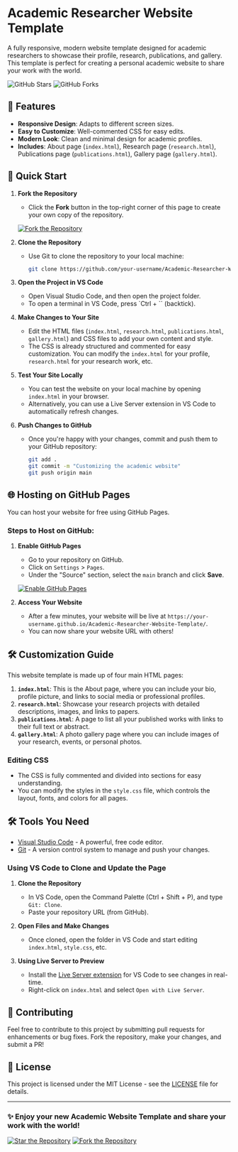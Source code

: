 # Academic Researcher Website Template

A fully responsive, modern website template designed for academic researchers to showcase their profile, research, publications, and gallery. This template is perfect for creating a personal academic website to share your work with the world.

![GitHub Stars](https://img.shields.io/github/stars/username/Academic-Researcher-Website-Template?style=social)
![GitHub Forks](https://img.shields.io/github/forks/username/Academic-Researcher-Website-Template?style=social)

## 🌟 Features
- **Responsive Design**: Adapts to different screen sizes.
- **Easy to Customize**: Well-commented CSS for easy edits.
- **Modern Look**: Clean and minimal design for academic profiles.
- **Includes**: About page (`index.html`), Research page (`research.html`), Publications page (`publications.html`), Gallery page (`gallery.html`).

## 🚀 Quick Start

1. **Fork the Repository**
   - Click the **Fork** button in the top-right corner of this page to create your own copy of the repository.
   
   [![Fork the Repository](https://img.shields.io/badge/Fork%20The%20Repository-blue?style=for-the-badge)](https://github.com/username/Academic-Researcher-Website-Template/fork)

2. **Clone the Repository**
   - Use Git to clone the repository to your local machine:
     ```bash
     git clone https://github.com/your-username/Academic-Researcher-Website-Template.git
     ```

3. **Open the Project in VS Code**
   - Open Visual Studio Code, and then open the project folder. 
   - To open a terminal in VS Code, press `Ctrl + \`` (backtick).

4. **Make Changes to Your Site**
   - Edit the HTML files (`index.html`, `research.html`, `publications.html`, `gallery.html`) and CSS files to add your own content and style.
   - The CSS is already structured and commented for easy customization. You can modify the `index.html` for your profile, `research.html` for your research work, etc.

5. **Test Your Site Locally**
   - You can test the website on your local machine by opening `index.html` in your browser. 
   - Alternatively, you can use a Live Server extension in VS Code to automatically refresh changes.

6. **Push Changes to GitHub**
   - Once you're happy with your changes, commit and push them to your GitHub repository:
     ```bash
     git add .
     git commit -m "Customizing the academic website"
     git push origin main
     ```

## 🌐 Hosting on GitHub Pages

You can host your website for free using GitHub Pages.

### Steps to Host on GitHub:
1. **Enable GitHub Pages**
   - Go to your repository on GitHub.
   - Click on `Settings` > `Pages`.
   - Under the "Source" section, select the `main` branch and click **Save**.
   
   [![Enable GitHub Pages](https://img.shields.io/badge/Enable%20GitHub%20Pages-blue?style=for-the-badge)](https://github.com/your-username/Academic-Researcher-Website-Template/settings/pages)

2. **Access Your Website**
   - After a few minutes, your website will be live at `https://your-username.github.io/Academic-Researcher-Website-Template/`.
   - You can now share your website URL with others!

## 🛠️ Customization Guide

This website template is made up of four main HTML pages:
1. **`index.html`**: This is the About page, where you can include your bio, profile picture, and links to social media or professional profiles.
2. **`research.html`**: Showcase your research projects with detailed descriptions, images, and links to papers.
3. **`publications.html`**: A page to list all your published works with links to their full text or abstract.
4. **`gallery.html`**: A photo gallery page where you can include images of your research, events, or personal photos.

### Editing CSS
- The CSS is fully commented and divided into sections for easy understanding.
- You can modify the styles in the `style.css` file, which controls the layout, fonts, and colors for all pages.

## 🛠️ Tools You Need

- [Visual Studio Code](https://code.visualstudio.com/) - A powerful, free code editor.
- [Git](https://git-scm.com/) - A version control system to manage and push your changes.

### Using VS Code to Clone and Update the Page
1. **Clone the Repository**
   - In VS Code, open the Command Palette (Ctrl + Shift + P), and type `Git: Clone`.
   - Paste your repository URL (from GitHub).
   
2. **Open Files and Make Changes**
   - Once cloned, open the folder in VS Code and start editing `index.html`, `style.css`, etc.
   
3. **Using Live Server to Preview**
   - Install the [Live Server extension](https://marketplace.visualstudio.com/items?itemName=ritwickdey.LiveServer) for VS Code to see changes in real-time.
   - Right-click on `index.html` and select `Open with Live Server`.

## 👥 Contributing

Feel free to contribute to this project by submitting pull requests for enhancements or bug fixes. Fork the repository, make your changes, and submit a PR!

## 📄 License

This project is licensed under the MIT License - see the [LICENSE](LICENSE) file for details.

---

### ✨ Enjoy your new Academic Website Template and share your work with the world!

[![Star the Repository](https://img.shields.io/badge/Star%20The%20Repository-yellow?style=for-the-badge)](https://github.com/username/Academic-Researcher-Website-Template/stargazers)
[![Fork the Repository](https://img.shields.io/badge/Fork%20The%20Repository-blue?style=for-the-badge)](https://github.com/username/Academic-Researcher-Website-Template/fork)
